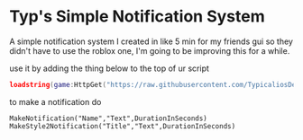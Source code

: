 # Typ's Simple Notification System
A simple notification system I created in like 5 min for my friends gui so they didn't have to use the roblox one, I'm going to be improving this for a while.

use it by adding the thing below to the top of ur script
```lua
loadstring(game:HttpGet("https://raw.githubusercontent.com/TypicaliosDev/My-Simple-Notification-Gui/main/Notification%20System.lua"))()
```
to make a notification do     
```
MakeNotification("Name","Text",DurationInSeconds)                                                                  
MakeStyle2Notification("Title","Text",DurationInSeconds)
```
